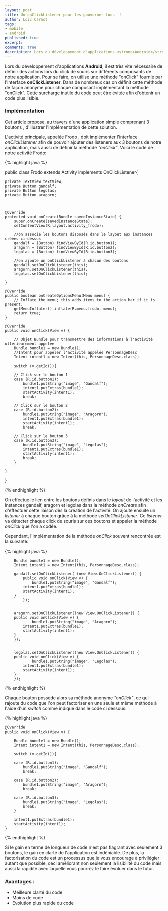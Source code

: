 ```yaml
---
layout: post
title: Un onClickListener pour les gouverner tous !!
author: Loïc Carnot
tags:
- mobile
- android
published: true
excerpt: 
comments: true
description: Lors du développement d'applications <strong>Android</strong>, il est très vite nécessaire de définir des actions lors du click de souris sur différents composants de notre application. Pour se faire, on utilise une méthode "onClick" fournie par l'interface onClickListener. Dans de nombreux cas on définit cette méthode de façon anonyme pour chaque composant implémentant la méthode "onClick". Cette surcharge inutile du code peut être évitée afin d'obtenir un code plus lisible.
---
```


Lors du développement d'applications **Android**, il est très vite nécessaire de définir des actions lors du click de souris sur différents composants de notre application. Pour se faire, on utilise une méthode "onClick" fournie par l'interface **onClickListener**. Dans de nombreux cas on définit cette méthode de façon anonyme pour chaque composant implémentant la méthode "onClick". Cette surcharge inutile du code peut être évitée afin d'obtenir un code plus lisible.  

### Implémentation 

Cet article propose, au travers d'une application simple comprenant 3 boutons , d'illustrer l'implémentation de cette solution.

L'activité principale, appelée Frodo , doit implémenter l'interface *onClickListener* afin de pouvoir ajouter des listeners aux 3 boutons de notre application, mais aussi de définir la méthode *"onClick"*. Voici le code de notre activité Frodo:

{% highlight java %}

public class Frodo extends Activity implements OnClickListener{

	private TextView textView;
	private Button gandalf;
	private Button legolas;
	private Button aragorn;
	
	
	
	@Override
	protected void onCreate(Bundle savedInstanceState) {
		super.onCreate(savedInstanceState);
		setContentView(R.layout.activity_frodo);
				
		//on associe les boutons disposés dans le layout aux instances créées ci-dessus 
		gandalf = (Button) findViewById(R.id.button1);
		aragorn = (Button) findViewById(R.id.button2);
		legolas = (Button) findViewById(R.id.button3);
		
		//on ajoute un onClickListener à chacun des boutons
		gandalf.setOnClickListener(this);
		aragorn.setOnClickListener(this);
		legolas.setOnClickListener(this);
		
	}

	@Override
	public boolean onCreateOptionsMenu(Menu menu) {
		// Inflate the menu; this adds items to the action bar if it is present.
		getMenuInflater().inflate(R.menu.frodo, menu);
		return true;
	}

	@Override
	public void onClick(View v) {
			
		// Objet Bundle pour transmettre des informations à l'activité ultérieurement appelée
		Bundle bundle1 = new Bundle();
		//Intent pour appeler l'activité appelée PersonnageDesc
		Intent intent1 = new Intent(this, PersonnageDesc.class);
				
		switch (v.getId()){
				
		// Click sur le bouton 1
		case (R.id.button1):
			bundle1.putString("image", "Gandalf");
			intent1.putExtras(bundle1);
			startActivity(intent1);
			break;
				
		// Click sur le bouton 2
		case (R.id.button2):
			bundle1.putString("image", "Aragorn");
			intent1.putExtras(bundle1);
			startActivity(intent1);
			break;
					
		// Click sur le bouton 3
		case (R.id.button3):
			bundle1.putString("image", "Legolas");
			intent1.putExtras(bundle1);
			startActivity(intent1);
			break;
		}
				
	}
}

{% endhighlight %}


On effectue le lien entre les boutons définis dans le *layout* de l'activité et les instances gandalf, aragorn et legolas dans la méthode *onCreate* afin d'effectuer cette liaison dès la création de l'activité. On ajoute ensuite un *listener* à chaque bouton grâce à la méthode *setOnClickListener*. Ce *listener* va détecter chaque click de souris sur ces boutons et appeler la méthode *onClick* que l'on a codée.

Cependant, l'implémentation de la méthode *onClick* souvent rencontrée est la suivante:

{% highlight java %}
		
		Bundle bundle1 = new Bundle();
		Intent intent1 = new Intent(this, PersonnageDesc.class);

		gandalf.setOnClickListener( (new View.OnClickListener() {
        	public void onClick(View v) {
        		bundle1.putString("image", "Gandalf");
			intent1.putExtras(bundle1);
			startActivity(intent1);
		}
        	});


		aragorn.setOnClickListener((new View.OnClickListener() {
		public void onClick(View v) {
        		bundle1.putString("image", "Aragorn");
			intent1.putExtras(bundle1);
			startActivity(intent1);
		}
		});


		legolas.setOnClickListener((new View.OnClickListener() {
		public void onClick(View v) {
        		bundle1.putString("image", "Legolas");
			intent1.putExtras(bundle1);
			startActivity(intent1);
		}
		});



{% endhighlight %}

Chaque bouton possède alors sa méthode anonyme *"onClick"*, ce qui rajoute du code que l'on peut factoriser en une seule et même méthode à l'aide d'un *switch* comme indiqué dans le code ci dessous:


{% highlight java %}
	
	@Override
	public void onClick(View v) {
		
		Bundle bundle1 = new Bundle();
		Intent intent1 = new Intent(this, PersonnageDesc.class);
				
		switch (v.getId()){
				
		case (R.id.button1):
			bundle1.putString("image", "Gandalf");
			break;
				
		case (R.id.button2):
			bundle1.putString("image", "Aragorn");
			break;
					
		case (R.id.button3):
			bundle1.putString("image", "Legolas");
			break;
		}
		
		intent1.putExtras(bundle1);
		startActivity(intent1);
	}

{% endhighlight %}


Si le gain en terme de longueur de code n'est pas flagrant avec seulement 3 boutons, le gain en clarté de l'application est indéniable. De plus, la factorisation du code est un processus que je vous encourage à privilégier autant que possible, ceci améliorant non seulement la lisibilité du code mais aussi la rapidité avec laquelle vous pourrez le faire évoluer dans le futur.

### Avantages :

* Meilleure clarté du code
* Moins de code
* Evolution plus rapide du code

